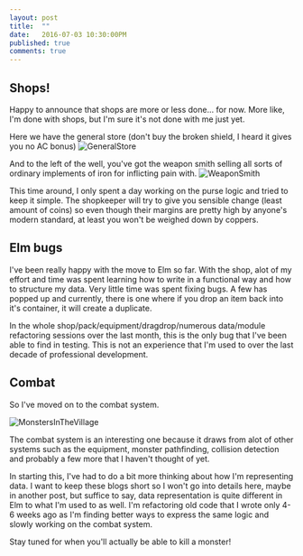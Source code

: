 ```yaml
---
layout: post
title:  ""
date:   2016-07-03 10:30:00PM
published: true
comments: true
---
```


## Shops!

Happy to announce that shops are more or less done... for now. More like, I'm done with shops, but I'm sure it's not done with me just yet.

Here we have the general store (don't buy the broken shield, I heard it gives you no AC bonus)
![GeneralStore](/cotwmtor/images/generalstore.png)

And to the left of the well, you've got the weapon smith selling all sorts of ordinary implements of iron for inflicting pain with.
![WeaponSmith](/cotwmtor/images/weaponsmith.png)

This time around, I only spent a day working on the purse logic and tried to keep it simple. The shopkeeper will try to give you sensible change (least amount of coins) so even though their margins are pretty high by anyone's modern standard, at least you won't be weighed down by coppers.

## Elm bugs

I've been really happy with the move to Elm so far. With the shop, alot of my effort and time was spent learning how to write in a functional way and how to structure my data. Very little time was spent fixing bugs. A few has popped up and currently, there is one where if you drop an item back into it's container, it will create a duplicate. 

In the whole shop/pack/equipment/dragdrop/numerous data/module refactoring sessions over the last month, this is the only bug that I've been able to find in testing. This is not an experience that I'm used to over the last decade of professional development. 

## Combat

So I've moved on to the combat system.

![MonstersInTheVillage](/cotwmtor/images/monsterinvillage.png)

The combat system is an interesting one because it draws from alot of other systems such as the equipment, monster pathfinding, collision detection and probably a few more that I haven't thought of yet.

In starting this, I've had to do a bit more thinking about how I'm representing data. I want to keep these blogs short so I won't go into details here, maybe in another post, but suffice to say, data representation is quite different in Elm to what I'm used to as well. I'm refactoring old code that I wrote only 4-6 weeks ago as I'm finding better ways to express the same logic and slowly working on the combat system.

Stay tuned for when you'll actually be able to kill a monster!
